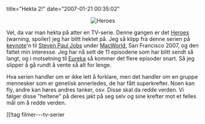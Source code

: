 title="Hekta 2!"
date="2007-01-21 00:35:02"
<div align="center"><img src="http://pjatt.net/images/2007/01/250px-heroes_title_card.png" alt="Heroes"  /></div>

Vel, da var man hekta på atter en TV-serie. Denne gangen er det <a href="http://en.wikipedia.org/wiki/Heroes_%28TV_series%29">Heroes</a> (warning, spoiler) jeg har blitt hektet på. Jeg så klipp fra denne serien på <a href="http://en.wikipedia.org/wiki/Keynote">keynote</a>'n til <a href="http://en.wikipedia.org/wiki/Steve_Jobs">Steven Paul Jobs</a> under <a href="http://en.wikipedia.org/wiki/Macworld_Conference_%26_Expo">MacWorld</a>, San Francisco 2007, og den fattet min interesse. Jeg har nå sett de 11 episodene som har blitt sendt så langt, og i motsetning til <a href="http://pjatt.net/2006/12/18/hekta/">Eureka</a> så kommer det flere episoder snart. Så jeg slipper å gå rundt å vente så alt for lenge.

Hva serien handler om er ikke lett å forklare, men det handler om en gruppe mennesker som er genetisk annerledes, de har fått superkrefter. Noen kan fly, andre kan høres andres tanker, osv. Disse skal da redde verden. Vi følger disse "heltene" på deres jakt på seg selv og sine krefter mot et felles mål om å redde verden.

[[!tag  filmer---tv-serier
